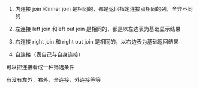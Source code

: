 1. 内连接 join 和inner join 是相同的，都是返回指定连接点相同的列，舍弃不同的

2. 左连接 left join 和left out join 是相同的，都是以左边表为基础显示结果

3. 右连接 right join 和 right out join 是相同的，以右边表为基础返回结果

4. 自连接（表自己与自身连接）

可以把连接看成一种筛选条件


有没有左外，右外，全连接，外连接等等